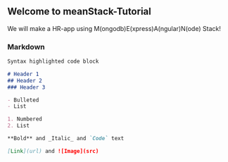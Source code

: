 ## Welcome to meanStack-Tutorial

We will make a HR-app using M(ongodb)E(xpress)A(ngular)N(ode) Stack!
### Markdown

```markdown
Syntax highlighted code block

# Header 1
## Header 2
### Header 3

- Bulleted
- List

1. Numbered
2. List

**Bold** and _Italic_ and `Code` text

[Link](url) and ![Image](src)
```
